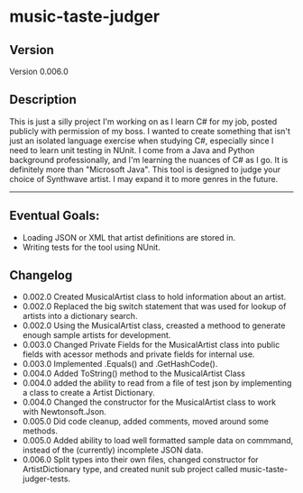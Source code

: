 # music-taste-judger

## Version
Version 0.006.0
## Description
This is just a silly project I'm working on as I learn C# for my job, posted publicly with permission of my boss. 
I wanted to create something that isn't just an isolated language exercise when studying C#, especially since I need to learn unit testing in NUnit.
I come from a Java and Python background professionally, and I'm learning the nuances of C# as I go. It is definitely more than "Microsoft Java".
This tool is designed to judge your choice of Synthwave artist. I may expand it to more genres in the future.

***
## Eventual Goals:
- Loading JSON or XML that artist definitions are stored in.
- Writing tests for the tool using NUnit.

## Changelog
- 0.002.0 Created MusicalArtist class to hold information about an artist.
- 0.002.0 Replaced the big switch statement that was used for lookup of artists into a dictionary search.
- 0.002.0 Using the MusicalArtist class, creasted a methood to generate enough sample artists for development.
- 0.003.0 Changed Private Fields for the MusicalArtist class into public fields with acessor methods and private fields for internal use.
- 0.003.0 Implemented .Equals() and .GetHashCode().
- 0.004.0 Added ToString() method to the MusicalArtist Class
- 0.004.0 added the ability to read from a file of test json by implementing a class to create a Artist Dictionary.
- 0.004.0 Changed the constructor for the MusicalArtist class to work with Newtonsoft.Json.
- 0.005.0 Did code cleanup, added comments, moved around some methods.
- 0.005.0 Added ability to load well formatted sample data on commmand, instead of the (currently) incomplete JSON data.
- 0.006.0 Split types into their own files, changed constructor for ArtistDictionary type, and created nunit sub project called music-taste-judger-tests.